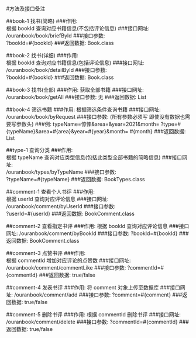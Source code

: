 #方法及接口备注

##book-1 找书(简略)
###作用:         
根据 bookId 查询对应书籍信息(不包括评论信息)
###接口网址:      
/ouranbook/book/briefById
###接口参数:      
?bookId=#{bookId}
###返回数据:
Book.class

##book-2 找书(详细)
###作用:          
根据 bookId 查询对应书籍信息(包括评论信息)
###接口网址:       
/ouranbook/book/detailById
###接口参数:       
?bookId=#{bookId}
###返回数据:
Book.class

##book-3 找书(全部)
###作用:
获取全部书籍
###接口网址:
/ouranbook/book/getAll
###接口参数:
无
###返回数据:
List<Book>

##book-4 筛选书籍
###作用:
根据筛选条件查询书籍
###接口网址:
/ouranbook/book/byRequest
###接口参数: (所有参数必须写 即使没有数据也需要写参数头)
###例: typeName=惊悚&area=&year=2021&month= 
?type=#{typeName}&area=#{area}&year=#{year}&month= #{month}
###返回数据:
List<Book>

##type-1 查询分类
###作用:          
根据 typeName 查询对应类型信息(包括此类型全部书籍的简略信息)
###接口网址:       
/ouranbook/types/byTypeName
###接口参数:       
?typeName=#{typeName}
###返回数据:
BookTypes.class

##comment-1 查看个人书评
###作用:          
根据 userId 查询对应评论信息
###接口网址:       
/ouranbook/comment/byUserId
###接口参数:       
?userId=#{userId}
###返回数据:
BookComment.class

##comment-2 查看指定书评
###作用:
根据 bookId 查询对应评论信息
###接口网址:
/ouranbook/comment/byBookId
###接口参数:
?bookId=#{bookId}
###返回数据:
BookComment.class

##comment-3 点赞书评
###作用:    
根据 commentId 增加对应评论的点赞数
###接口网址:
/ouranbook/comment/commentLike
###接口参数:
?commentId=#{commentId}
###返回数据:
true/false

##comment-4 发表书评
###作用:
将 comment 对象上传至数据库
###接口网址:
/ouranbook/comment/add
###接口参数:
?comment=#{comment}
###返回数据:
true/false



##comment-5 删除书评
###作用:
根据 commentId 删除书评
###接口网址:
/ouranbook/comment/delete
###接口参数:
?commentId=#{commentId}
###返回数据:
true/false

